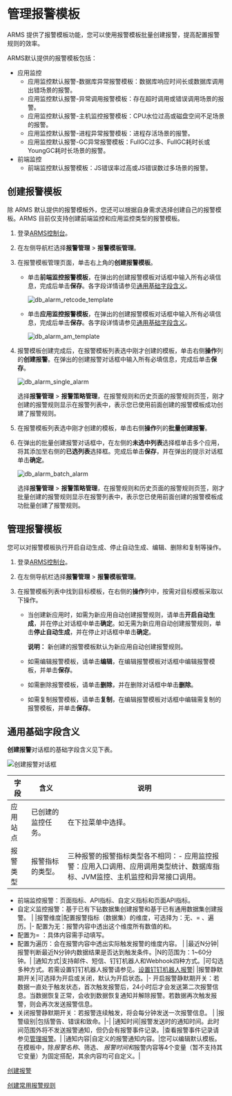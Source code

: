 # 管理报警模板

ARMS 提供了报警模板功能，您可以使用报警模板批量创建报警，提高配置报警规则的效率。

ARMS默认提供的报警模板包括：

-   应用监控
    -   应用监控默认报警-数据库异常报警模板：数据库响应时间长或数据库调用出错场景的报警。
    -   应用监控默认报警-异常调用报警模板：存在超时调用或错误调用场景的报警。
    -   应用监控默认报警-主机监控报警模板：CPU水位过高或磁盘空间不足场景的报警。
    -   应用监控默认报警-进程异常报警模板：进程存活场景的报警。
    -   应用监控默认报警-GC异常报警模板：FullGC过多、FullGC耗时长或YoungGC耗时长场景的报警。
-   前端监控
    -   前端监控默认报警模板：JS错误率过高或JS错误数过多场景的报警。

## 创建报警模板

除 ARMS 默认提供的报警模板外，您还可以根据自身需求选择创建自己的报警模板。ARMS 目前仅支持创建前端监控和应用监控类型的报警模板。

1.  登录[ARMS控制台](https://arms.console.aliyun.com/#/home)。

2.  在左侧导航栏选择**报警管理** \> **报警模板管理**。

3.  在报警模板管理页面，单击右上角的**创建报警模板**。

    -   单击**前端监控报警模板**，在弹出的创建报警模板对话框中输入所有必填信息，完成后单击**保存**。各字段详情请参见[通用基础字段含义](#section_x9s_jul_7zb)。

        ![db_alarm_retcode_template](https://static-aliyun-doc.oss-accelerate.aliyuncs.com/assets/img/zh-CN/7463498951/p84317.png)

    -   单击**应用监控报警模板**，在弹出的创建报警模板对话框中输入所有必填信息，完成后单击**保存**。各字段详情请参见[通用基础字段含义](#section_x9s_jul_7zb)。

        ![db_alarm_am_template](https://static-aliyun-doc.oss-accelerate.aliyuncs.com/assets/img/zh-CN/7463498951/p84323.png)

4.  报警模板创建完成后，在报警模板列表选中刚才创建的模板，单击右侧**操作**列的**创建报警**。在弹出的创建报警对话框中输入所有必填信息，完成后单击**保存**。

    ![db_alarm_single_alarm](https://static-aliyun-doc.oss-accelerate.aliyuncs.com/assets/img/zh-CN/7463498951/p84329.png)

    选择**报警管理** \> **报警策略管理**，在报警规则和历史页面的报警规则页签，刚才创建的报警规则显示在报警列表中，表示您已使用前面创建的报警模板成功创建了报警规则。

5.  在报警模板列表选中刚才创建的模板，单击右侧**操作**列的**批量创建报警**。

6.  在弹出的批量创建报警对话框中，在左侧的**未选中列表**选择框单击多个应用，将其添加至右侧的**已选列表**选择框。完成后单击**保存**，并在弹出的提示对话框单击**确定**。

    ![db_alarm_batch_alarm](https://static-aliyun-doc.oss-accelerate.aliyuncs.com/assets/img/zh-CN/7463498951/p84338.png)

    选择**报警管理** \> **报警策略管理**，在报警规则和历史页面的报警规则页签，刚才批量创建的报警规则显示在报警列表中，表示您已使用前面创建的报警模板成功批量创建了报警规则。


## 管理报警模板

您可以对报警模板执行开启自动生成、停止自动生成、编辑、删除和复制等操作。

1.  登录[ARMS控制台](https://arms.console.aliyun.com/#/home)。

2.  在左侧导航栏选择**报警管理** \> **报警模板管理**。

3.  在报警模板列表中找到目标模板，在右侧的**操作**列中，按需对目标模板采取以下操作。

    -   当创建新应用时，如需为新应用自动创建报警规则，请单击**开启自动生成**，并在停止对话框中单击**确定**。如无需为新应用自动创建报警规则，单击**停止自动生成**，并在停止对话框中单击**确定**。

        **说明：** 新创建的报警模板默认为新应用自动创建报警规则。

    -   如需编辑报警模板，请单击**编辑**，在编辑报警模板对话框中编辑报警模板，并单击**保存**。
    -   如需删除报警模板，请单击**删除**，并在删除对话框中单击**删除**。
    -   如需复制报警模板，请单击**复制**，在编辑报警模板对话框中编辑需复制的报警模板，并单击**保存**。

## 通用基础字段含义

**创建报警**对话框的基础字段含义见下表。

![创建报警对话框](https://static-aliyun-doc.oss-accelerate.aliyuncs.com/assets/img/zh-CN/7966613061/p174562.png)

|字段|含义|说明|
|--|--|--|
|应用站点|已创建的监控任务。|在下拉菜单中选择。|
|报警类型|报警指标的类型。|三种报警的报警指标类型各不相同：-   应用监控报警：应用入口调用、应用调用类型统计、数据库指标、JVM监控、主机监控和异常接口调用。
-   前端监控报警：页面指标、API指标、自定义指标和页面API指标。
-   自定义监控报警：基于已有下钻数据集创建报警和基于已有通用数据集创建报警。 |
|报警维度|配置报警指标（数据集）的维度，可选择为：无、= 、遍历。|-   配置为无：报警内容中透出这个维度所有数值的和。
-   配置为= ：具体内容需手动填写。
-   配置为遍历：会在报警内容中透出实际触发报警的维度内容。 |
|最近N分钟|报警判断最近N分钟内数据结果是否达到触发条件。|N的范围为：1~60分钟。|
|通知方式|支持邮件、短信、钉钉机器人和Webhook四种方式。|可勾选多种方式。若需设置钉钉机器人报警请参见。[设置钉钉机器人报警](https://help.aliyun.com/document_detail/106247.html)|
|报警静默期开关|可选择为开启或关闭，默认为开启状态。|-   开启报警静默期开关：若数据一直处于触发状态，首次触发报警后，24小时后才会发送第二次报警信息。当数据恢复正常，会收到数据恢复通知并解除报警。若数据再次触发报警，则会再次发送报警信息。
-   关闭报警静默期开关：若报警连续触发，将会每分钟发送一次报警信息。 |
|报警级别|包括警告、错误和致命。|-|
|通知时间|报警发送时的通知时间。此时间范围外将不发送报警通知，但仍会有报警事件记录。|查看报警事件记录请参见[管理报警](https://help.aliyun.com/document_detail/42966.htm)。|
|通知内容|自定义的报警通知内容。|您可以编辑默认模板。在模板中，除$报警名称、$筛选、 $报警时间和$报警内容等4个变量（暂不支持其它变量）为固定搭配，其余内容均可自定义。|

[创建报警](/cn.zh-CN/大盘和报警/创建报警.md)

[创建常用报警规则](/cn.zh-CN/大盘和报警/使用教程/创建常用报警规则.md)

